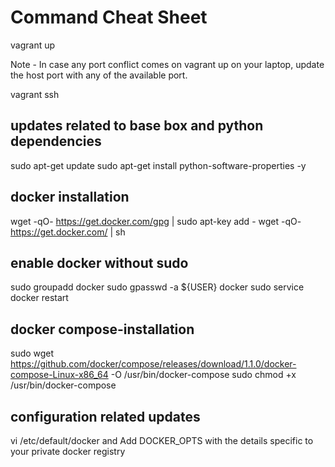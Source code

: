 # Command Cheat Sheet 

vagrant up  

Note - In case any port conflict comes on vagrant up on your laptop, update the host port with any of the available port.

vagrant ssh

## updates related to base box and python dependencies
sudo apt-get update
sudo apt-get install python-software-properties -y

## docker installation
wget -qO- https://get.docker.com/gpg | sudo apt-key add -
wget -qO- https://get.docker.com/ | sh

## enable docker without sudo 
sudo groupadd docker
sudo gpasswd -a ${USER} docker
sudo service docker restart

## docker compose-installation
sudo wget https://github.com/docker/compose/releases/download/1.1.0/docker-compose-Linux-x86_64 -O /usr/bin/docker-compose
sudo chmod +x /usr/bin/docker-compose

## configuration related updates
vi /etc/default/docker and Add DOCKER_OPTS with the details specific to your private docker registry



